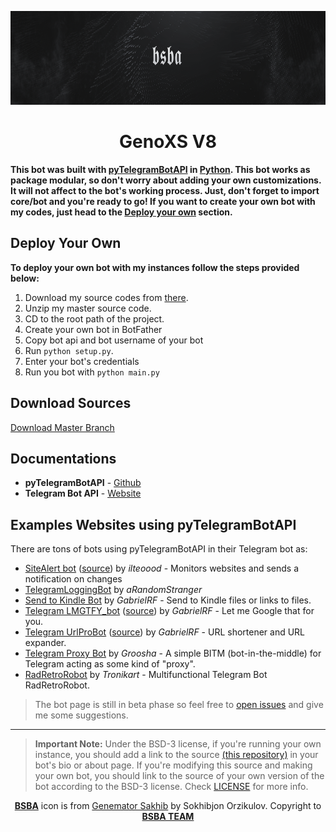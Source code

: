 <p align="center">
  <a href="https://t.me/bsba_group">
    <img src="assets/images/header.png" width="100%" height="150">
  </a>
  <h1 align="center">GenoXS V8</h1>
</p>

**This bot was built with [pyTelegramBotAPI](https://github.com/eternnoir/pyTelegramBotAPI) in [Python](https://www.python.org/). This bot works as package modular, so don't worry about adding your own customizations. It will not affect to the bot's working process. Just, don't forget to import core/bot and you're ready to go!
If you want to create your own bot with my codes, just head to the [Deploy your own](#deploy-your-own) section.**
 
## Deploy Your Own
**To deploy your own bot with my instances follow the steps provided below:**

1. Download my source codes from [there](#download-sources).
2. Unzip my master source code.
3. CD to the root path of the project.
4. Create your own bot in BotFather
5. Copy bot api and bot username of your bot
6. Run ```python setup.py```.
7. Enter your bot's credentials
8. Run you bot with ```python main.py```


## Download Sources
<a href="https://github.com/sakhib-orzklv/genoxs/archive/master.zip">Download Master Branch</a>

## Documentations
* **pyTelegramBotAPI** - [Github](https://github.com/eternnoir/pyTelegramBotAPI)
* **Telegram Bot API** - [Website](https://core.telegram.org/bots/api)

## Examples Websites using pyTelegramBotAPI 
There are tons of bots using pyTelegramBotAPI in their Telegram bot as:
* [SiteAlert bot](https://telegram.me/SiteAlert_bot) ([source](https://github.com/ilteoood/SiteAlert-Python)) by *ilteoood* - Monitors websites and sends a notification on changes
* [TelegramLoggingBot](https://github.com/aRandomStranger/TelegramLoggingBot) by *aRandomStranger*
* [Send to Kindle Bot](https://telegram.me/Send2KindleBot) by *GabrielRF* - Send to Kindle files or links to files.
* [Telegram LMGTFY_bot](https://github.com/GabrielRF/telegram-lmgtfy_bot) ([source](https://github.com/GabrielRF/telegram-lmgtfy_bot)) by *GabrielRF* - Let me Google that for you.
* [Telegram UrlProBot](https://github.com/GabrielRF/telegram-urlprobot) ([source](https://github.com/GabrielRF/telegram-urlprobot)) by *GabrielRF* - URL shortener and URL expander.
* [Telegram Proxy Bot](https://bitbucket.org/master_groosha/telegram-proxy-bot) by *Groosha* - A simple BITM (bot-in-the-middle) for Telegram acting as some kind of "proxy".
* [RadRetroRobot](https://github.com/Tronikart/RadRetroRobot) by *Tronikart* - Multifunctional Telegram Bot RadRetroRobot.

> The bot page is still in beta phase so feel free to [open issues](https://github.com/sakhib-orzklv/genoxs/issues/new) and give me some suggestions.
---

> **Important Note:** Under the BSD-3 license, if you're running your own instance, you should add a link to the source [(this repository)](https://github.com/sakhib-orzklv/genoxs) in your bot's bio or about page. If you're modifying this source and making your own bot, you should link to the source of your own version of the bot according to the BSD-3 license. Check [LICENSE](LICENSE) for more info.

<p align="center">
    <a href="https://bsba.uz"><b>BSBA</b></a> icon is from <a href="https://t.me/sakhib_orzklv/">Genemator Sakhib</a> by Sokhibjon Orzikulov. Copyright to <a href="https://bsba.uz"><b>BSBA TEAM</b></a>
</p>

